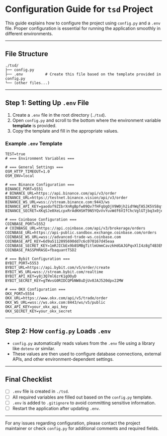 # Configuration Guide for `tsd` Project

This guide explains how to configure the project using `config.py` and a `.env` file. Proper configuration is essential for running the application smoothly in different environments.

---

## File Structure

```
./tsd/
├── config.py
├── .env          # Create this file based on the template provided in config.py
└── (other files...)
```

---

## Step 1: Setting Up `.env` File

1. Create a `.env` file in the root directory (`./tsd`).
2. Open `config.py` and scroll to the bottom where the environment variable **template** is provided.
3. Copy the template and fill in the appropriate values.

### Example `.env` Template

```
TEST=true
# === Environment Variables ===

# === General Settings ===
OSM_HTTP_TIMEOUT=1.0
OSM_ENV=local

# === Binance Configuration ===
BINANCE_PORT=5551
# BINANCE_URL=https://api.binance.com/api/v3/order
BINANCE_URL=https://testnet.binance.vision/api/v3/order
BINANCE_WS_URL=wss://stream.binance.com:9443/ws
BINANCE_API_KEY=gaodof9ZIbrXnRgBpfw09Qv7fHFqUgOjV9W0jh2idYWqTA5JK5VS8qfYH5gdlRCL
BINANCE_SECRET=XKqSJe0XeLcpxRrAdKHSHT9N5YQvVvYuvWdf6VIfChcVglGTjbq3x0jeC7MhmGrK

# === Coinbase Configuration ===
COINBASE_PORT=5552
# COINBASE_URL=https://api.coinbase.com/api/v3/brokerage/orders
COINBASE_URL=https://api-public.sandbox.exchange.coinbase.com/orders
COINBASE_WS_URL=wss://advanced-trade-ws.coinbase.com
COINBASE_API_KEY=6d9a5112095690dd7c6c070167d45eaa
COINBASE_SECRET_KEY=1mRJICbEx9b8SMBgTitlmUmmCavzkHdGAJGPqvXlI4z8gT4B3EMiscFX96fzO6RI2QXLRM2BrU9rZ+COYUOkGA==
COINBASE_PASSPHRASE=fbaquantTSD2

# === Bybit Configuration ===
BYBIT_PORT=5553
BYBIT_URL=https://api.bybit.com/v5/order/create
BYBIT_WS_URL=wss://stream.bybit.com/realtime
BYBIT_API_KEY=y8j3Q7ml6zrK1gOOyD
BYBIT_SECRET_KEY=gTWvsG0RIDCQPbNW8uDjUv0JAJ520dpv22MW

# === OKX Configuration ===
OKX_PORT=5554
OKX_URL=https://www.okx.com/api/v5/trade/order
OKX_WS_URL=wss://ws.okx.com:8443/ws/v5/public
OKX_API_KEY=your_okx_api_key
OKX_SECRET_KEY=your_okx_secret
```

---

## Step 2: How `config.py` Loads `.env`

- `config.py` automatically reads values from the `.env` file using a library like `dotenv` or similar.
- These values are then used to configure database connections, external APIs, and other environment-dependent settings.

---

## Final Checklist

- [ ] `.env` file is created in `./tsd`.
- [ ] All required variables are filled out based on the `config.py` template.
- [ ] `.env` is added to `.gitignore` to avoid committing sensitive information.
- [ ] Restart the application after updating `.env`.

---

For any issues regarding configuration, please contact the project maintainer or check `config.py` for additional comments and required fields.
